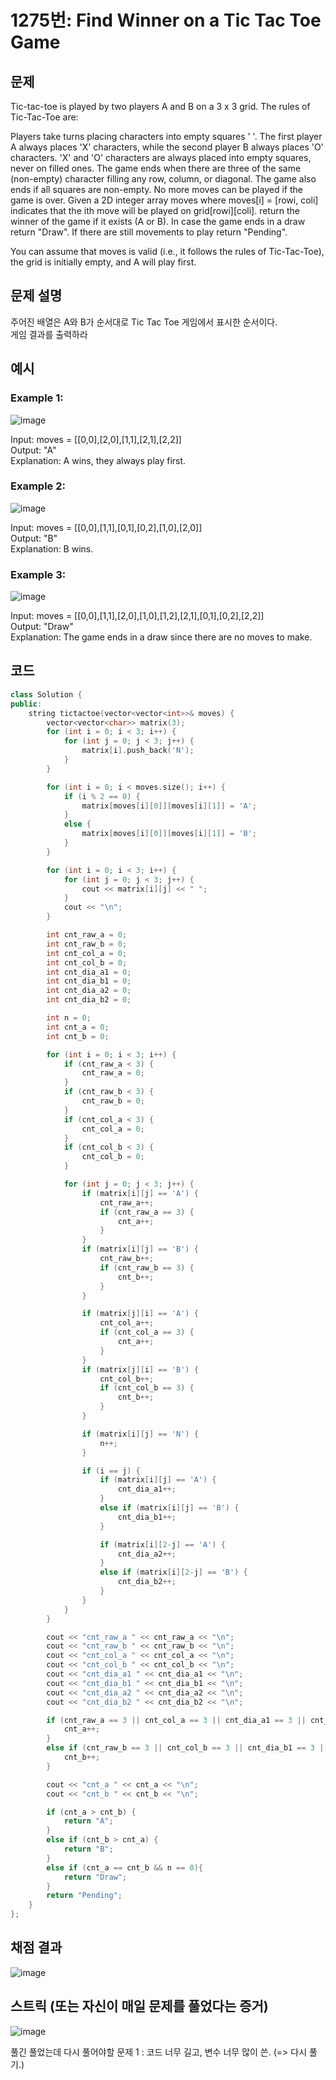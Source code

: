 # 1275번: Find Winner on a Tic Tac Toe Game

## 문제
Tic-tac-toe is played by two players A and B on a 3 x 3 grid. The rules of Tic-Tac-Toe are:

Players take turns placing characters into empty squares ' '.
The first player A always places 'X' characters, while the second player B always places 'O' characters.
'X' and 'O' characters are always placed into empty squares, never on filled ones.
The game ends when there are three of the same (non-empty) character filling any row, column, or diagonal.
The game also ends if all squares are non-empty.
No more moves can be played if the game is over.
Given a 2D integer array moves where moves[i] = [rowi, coli] indicates that the ith move will be played on grid[rowi][coli]. return the winner of the game if it exists (A or B). In case the game ends in a draw return "Draw". If there are still movements to play return "Pending".

You can assume that moves is valid (i.e., it follows the rules of Tic-Tac-Toe), the grid is initially empty, and A will play first.

## 문제 설명
주어진 배열은 A와 B가 순서대로 Tic Tac Toe 게임에서 표시한 순서이다.  
게임 결과를 출력하라

## 예시
### Example 1:  
![image](https://github.com/algo-idle/algo-study/assets/92175769/1fe5ebed-3a34-4290-8432-4f45f1bafe3a)

Input: moves = [[0,0],[2,0],[1,1],[2,1],[2,2]]  
Output: "A"  
Explanation: A wins, they always play first.

### Example 2:     
![image](https://github.com/algo-idle/algo-study/assets/92175769/2ebd12ef-c0c4-4d87-8b30-6317e5b47bb4)

Input: moves = [[0,0],[1,1],[0,1],[0,2],[1,0],[2,0]]  
Output: "B"  
Explanation: B wins.    

### Example 3:
![image](https://github.com/algo-idle/algo-study/assets/92175769/86108a90-740d-42d9-aedb-b2b1f56dce14)

Input: moves = [[0,0],[1,1],[2,0],[1,0],[1,2],[2,1],[0,1],[0,2],[2,2]]  
Output: "Draw"  
Explanation: The game ends in a draw since there are no moves to make.

## 코드
```cpp
class Solution {
public:
    string tictactoe(vector<vector<int>>& moves) {
        vector<vector<char>> matrix(3);
        for (int i = 0; i < 3; i++) {
            for (int j = 0; j < 3; j++) {
                matrix[i].push_back('N');
            }
        }

        for (int i = 0; i < moves.size(); i++) {
            if (i % 2 == 0) {
                matrix[moves[i][0]][moves[i][1]] = 'A';
            }
            else {
                matrix[moves[i][0]][moves[i][1]] = 'B';
            }
        }

        for (int i = 0; i < 3; i++) {
            for (int j = 0; j < 3; j++) {
                cout << matrix[i][j] << " ";
            }
            cout << "\n";
        }

        int cnt_raw_a = 0;
        int cnt_raw_b = 0;
        int cnt_col_a = 0;
        int cnt_col_b = 0;
        int cnt_dia_a1 = 0;
        int cnt_dia_b1 = 0;
        int cnt_dia_a2 = 0;
        int cnt_dia_b2 = 0;

        int n = 0;
        int cnt_a = 0;
        int cnt_b = 0;

        for (int i = 0; i < 3; i++) {
            if (cnt_raw_a < 3) {
                cnt_raw_a = 0;
            }
            if (cnt_raw_b < 3) {
                cnt_raw_b = 0;
            }
            if (cnt_col_a < 3) {
                cnt_col_a = 0;
            }
            if (cnt_col_b < 3) {
                cnt_col_b = 0;
            }

            for (int j = 0; j < 3; j++) {
                if (matrix[i][j] == 'A') {
                    cnt_raw_a++;
                    if (cnt_raw_a == 3) {
                        cnt_a++;
                    }
                }
                if (matrix[i][j] == 'B') {
                    cnt_raw_b++;
                    if (cnt_raw_b == 3) {
                        cnt_b++;
                    }
                }

                if (matrix[j][i] == 'A') {
                    cnt_col_a++;
                    if (cnt_col_a == 3) {
                        cnt_a++;
                    }
                }
                if (matrix[j][i] == 'B') {
                    cnt_col_b++;
                    if (cnt_col_b == 3) {
                        cnt_b++;
                    }
                }

                if (matrix[i][j] == 'N') {
                    n++;
                }

                if (i == j) {
                    if (matrix[i][j] == 'A') {
                        cnt_dia_a1++;
                    }
                    else if (matrix[i][j] == 'B') {
                        cnt_dia_b1++;
                    }

                    if (matrix[i][2-j] == 'A') {
                        cnt_dia_a2++;
                    }
                    else if (matrix[i][2-j] == 'B') {
                        cnt_dia_b2++;
                    }
                }
            }
        }

        cout << "cnt_raw_a " << cnt_raw_a << "\n";
        cout << "cnt_raw_b " << cnt_raw_b << "\n";
        cout << "cnt_col_a " << cnt_col_a << "\n";
        cout << "cnt_col_b " << cnt_col_b << "\n";
        cout << "cnt_dia_a1 " << cnt_dia_a1 << "\n";
        cout << "cnt_dia_b1 " << cnt_dia_b1 << "\n";
        cout << "cnt_dia_a2 " << cnt_dia_a2 << "\n";
        cout << "cnt_dia_b2 " << cnt_dia_b2 << "\n";

        if (cnt_raw_a == 3 || cnt_col_a == 3 || cnt_dia_a1 == 3 || cnt_dia_a2 == 3) {
            cnt_a++;
        }
        else if (cnt_raw_b == 3 || cnt_col_b == 3 || cnt_dia_b1 == 3 || cnt_dia_b2 == 3) {
            cnt_b++;
        }

        cout << "cnt_a " << cnt_a << "\n";
        cout << "cnt_b " << cnt_b << "\n";

        if (cnt_a > cnt_b) {
            return "A";
        }
        else if (cnt_b > cnt_a) {
            return "B";
        }
        else if (cnt_a == cnt_b && n == 0){
            return "Draw";
        }
        return "Pending";
    }
};
```

## 채점 결과
![image](https://github.com/algo-idle/algo-study/assets/92175769/2926d92a-f389-47ef-b9b8-a2b01d54b2be)

## 스트릭 (또는 자신이 매일 문제를 풀었다는 증거)
![image](https://github.com/algo-idle/algo-study/assets/92175769/4206f676-fb75-4624-821f-1ecdfa620e60)

풀긴 풀었는데 다시 풀어야할 문제 1 : 코드 너무 길고, 변수 너무 많이 쓴. (=> 다시 풀기.)

